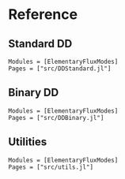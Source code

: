 
# Reference

## Standard DD

```@autodocs
Modules = [ElementaryFluxModes]
Pages = ["src/DDStandard.jl"]
```

## Binary DD

```@autodocs
Modules = [ElementaryFluxModes]
Pages = ["src/DDBinary.jl"]
```

## Utilities

```@autodocs
Modules = [ElementaryFluxModes]
Pages = ["src/utils.jl"]
```
